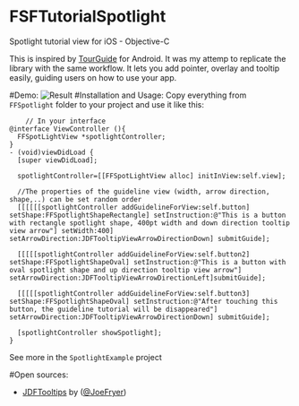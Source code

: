 # FSFTutorialSpotlight
Spotlight tutorial view for iOS - Objective-C

This is inspired by [TourGuide](https://github.com/worker8/TourGuide) for Android. It was my attemp to replicate the library with the same workflow. It lets you add pointer, overlay and tooltip easily, guiding users on how to use your app.

#Demo:
![Result](https://github.com/flysofast/FSFTutorialSpotlight/blob/master/FFSpotlightDemo.gif)
#Installation and Usage:
Copy everything from `FFSpotlight` folder to your project and use it like this:
``` objc
    // In your interface
@interface ViewController (){
  FFSpotLightView *spotlightController;
}
- (void)viewDidLoad {
  [super viewDidLoad];

  spotlightController=[[FFSpotLightView alloc] initInView:self.view];

  //The properties of the guideline view (width, arrow direction, shape,..) can be set random order
  [[[[[[spotlightController addGuidelineForView:self.button] setShape:FFSpotlightShapeRectangle] setInstruction:@"This is a button with rectangle spotlight shape, 400pt width and down direction tooltip view arrow"] setWidth:400] setArrowDirection:JDFTooltipViewArrowDirectionDown] submitGuide];

  [[[[[spotlightController addGuidelineForView:self.button2] setShape:FFSpotlightShapeOval] setInstruction:@"This is a button with oval spotlight shape and up direction tooltip view arrow"] setArrowDirection:JDFTooltipViewArrowDirectionLeft]submitGuide];

  [[[[[spotlightController addGuidelineForView:self.button3] setShape:FFSpotlightShapeOval] setInstruction:@"After touching this button, the guideline tutorial will be disappeared"] setArrowDirection:JDFTooltipViewArrowDirectionDown] submitGuide];

  [spotlightController showSpotlight];
}

```
See more in the `SpotlightExample` project

#Open sources:
- [JDFTooltips](https://github.com/JoeFryer/JDFTooltips) by ([@JoeFryer](https://twitter.com/joefryer88))
